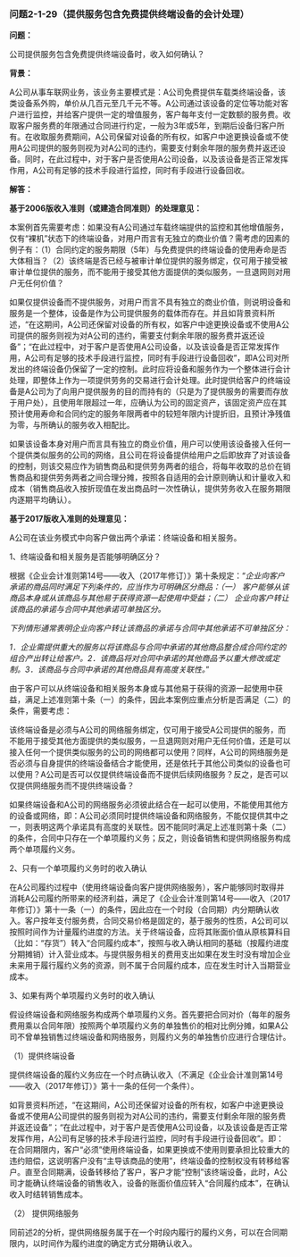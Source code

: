 ### 问题2-1-29（提供服务包含免费提供终端设备的会计处理）

**问题：**

公司提供服务包含免费提供终端设备时，收入如何确认？

**背景：**

A公司从事车联网业务，该业务主要模式是：A公司免费提供车载类终端设备，该类设备系外购，单价从几百元至几千元不等。A公司通过该设备的定位等功能对客户进行监控，并给客户提供一定的增值服务，客户每年支付一定数额的服务费。收取客户服务费的年限通过合同进行约定，一般为3年或5年，到期后设备归客户所有。在收取服务费期间，A公司保留对设备的所有权，如客户中途更换设备或不使用A公司提供的服务则视为对A公司的违约，需要支付剩余年限的服务费并返还设备。同时，在此过程中，对于客户是否使用A公司设备，以及该设备是否正常发挥作用，A公司有足够的技术手段进行监控，同时有手段进行设备回收。

**解答：**

**基于2006版收入准则（或建造合同准则）的处理意见：**

本案例首先需要考虑：如果没有A公司通过车载终端提供的监控和其他增值服务，仅有“裸机”状态下的终端设备，对用户而言有无独立的商业价值？需考虑的因素的例子有：（1）合同约定的服务期限（5年）与免费提供的终端设备的使用寿命是否大体相当？（2）该终端是否已经与被审计单位提供的服务绑定，仅可用于接受被审计单位提供的服务，而不能用于接受其他方面提供的类似服务，一旦退网则对用户无任何价值？

如果仅提供设备而不提供服务，对用户而言不具有独立的商业价值，则说明设备和服务是一个整体，设备是作为公司提供服务的载体而存在。并且如背景资料所述，“在这期间，A公司还保留对设备的所有权，如客户中途更换设备或不使用A公司提供的服务则视为对A公司的违约，需要支付剩余年限的服务费并返还设备”；“在此过程中，对于客户是否使用A公司设备，以及该设备是否正常发挥作用，A公司有足够的技术手段进行监控，同时有手段进行设备回收”，即A公司对所发出的终端设备仍保留了一定的控制。此时应将设备和服务作为一个整体进行会计处理，即整体上作为一项提供劳务的交易进行会计处理。此时提供给客户的终端设备是A公司为了向用户提供服务的目的而持有的（只是为了提供服务的需要而存放于用户处），且使用年限超过一年，应确认为公司的固定资产，该固定资产应在其预计使用寿命和合同约定的服务年限两者中的较短年限内计提折旧，且预计净残值为零，与所确认的服务收入相配比。

如果该设备本身对用户而言具有独立的商业价值，用户可以使用该设备接入任何一个提供类似服务的公司的网络，且公司在将设备提供给用户之后即放弃了对该设备的控制，则该交易应作为销售商品和提供劳务两者的组合，将每年收取的总价在销售商品和提供劳务两者之间合理分摊，按照各自适用的会计原则确认和计量收入和成本（销售商品收入按折现值在发出商品时一次性确认，提供劳务收入在服务期限内逐期平均确认）。

**基于2017版收入准则的处理意见：**

A公司在该业务模式中向客户做出两个承诺：终端设备和相关服务。

1、终端设备和相关服务是否能够明确区分？

根据《企业会计准则第14号——收入（2017年修订）》第十条规定：“*企业向客户承诺的商品同时满足下列条件的，应当作为可明确区分商品：（一）
客户能够从该商品本身或从该商品与其他易于获得资源一起使用中受益；（二）
企业向客户转让该商品的承诺与合同中其他承诺可单独区分。*

*下列情形通常表明企业向客户转让该商品的承诺与合同中其他承诺不可单独区分：*

*1．企业需提供重大的服务以将该商品与合同中承诺的其他商品整合成合同约定的组合产出转让给客户。2．该商品将对合同中承诺的其他商品予以重大修改或定制。3．该商品与合同中承诺的其他商品具有高度关联性。*”

由于客户可以从终端设备和相关服务本身或与其他易于获得的资源一起使用中获益，满足上述准则第十条（一）的条件，因此本案例应重点分析是否满足（二）的条件，需要考虑：

该终端设备是必须与A公司的网络服务绑定，仅可用于接受A公司提供的服务，而不能用于接受其他方面提供的类似服务，一旦退网则对用户无任何价值，还是可以接入任何一个提供类似服务的公司的网络都可以使用？同样，A公司的网络服务是否必须与自身提供的终端设备结合才能使用，还是依托于其他公司类似的设备也可以使用？A公司是否可以仅提供终端设备而不提供后续网络服务？反之，是否可以仅提供网络服务而不提供终端设备？

如果终端设备和A公司的网络服务必须彼此结合在一起可以使用，不能使用其他方的设备或网络，即：A公司必须同时提供终端设备和网络服务，不能仅提供其中之一，则表明这两个承诺具有高度的关联性。因不能同时满足上述准则第十条（二）的条件，合同中只存在一个单项履约义务；反之，则设备销售和提供网络服务构成两个单项履约义务。

2、只有一个单项履约义务时的收入确认

在A公司履约过程中（使用终端设备向客户提供网络服务），客户能够同时取得并消耗A公司履约所带来的经济利益，满足了《企业会计准则第14号——收入（2017年修订）》第十一条（一）的条件，因此应在一个时段（合同期）内分期确认收入。客户按年支付服务费，合同交易价格是固定的，基于服务的性质，A公司可以按照时间作为计量履约进度的方法。关于终端设备，应将其账面价值从原核算科目（比如：“存货”）转入“合同履约成本”，按照与收入确认相同的基础（按履约进度分期摊销）计入营业成本。与提供服务相关的费用支出如果在发生时没有增加企业未来用于履行履约义务的资源，则不属于合同履约成本，应在发生时计入当期营业成本。

3、如果有两个单项履约义务时的收入确认

假设终端设备和网络服务构成两个单项履约义务。首先要把合同对价（每年的服务费用乘以合同年限）按照两个单项履约义务的单独售价的相对比例分摊，如果A公司不曾单独销售过终端设备和网络服务，则履约义务的单独售价应进行合理估计。

（1）提供终端设备

提供终端设备的履约义务应在一个时点确认收入（不满足《企业会计准则第14号——收入（2017年修订）》第十一条的任何一个条件）。

如背景资料所述，“在这期间，A公司还保留对设备的所有权，如客户中途更换设备或不使用A公司提供的服务则视为对A公司的违约，需要支付剩余年限的服务费并返还设备”；“在此过程中，对于客户是否使用A公司设备，以及该设备是否正常发挥作用，A公司有足够的技术手段进行监控，同时有手段进行设备回收”。即：在合同期限内，客户“必须”使用终端设备，如果更换或不使用则要承担比较重大的违约赔偿，这说明客户没有“主导该商品的使用”，终端设备的控制权没有转移给客户。直至合同期满，设备转移给了客户，客户才能“控制”该终端设备，此时，A公司才能确认终端设备的销售收入，设备的账面价值应转入“合同履约成本”，在确认收入时结转销售成本。

（2） 提供网络服务

同前述2的分析，提供网络服务属于在一个时段内履行的履约义务，可以在合同期限内，以时间作为履约进度的确定方式分期确认收入。